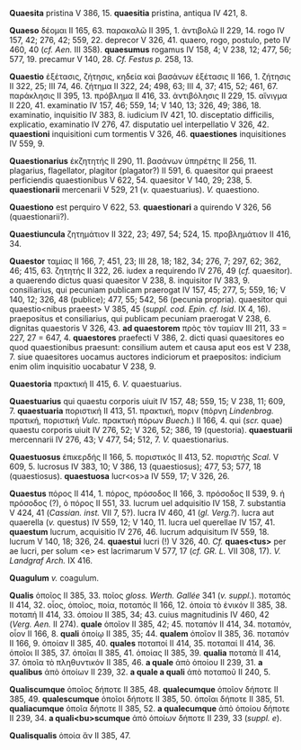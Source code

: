 **Quaesita** pristina V 386, 15. **quaesitia** pristina, antiqua IV 421,
8.

**Quaeso** δέομαι II 165, 63. παρακαλῶ II 395, 1. ἀντιβολῶ II 229, 14.
rogo IV 157, 42; 276, 42; 559, 22. deprecor V 326, 41. quaero, rogo,
postulo, peto IV 460, 40 (*cf. Aen.* III 358). **quaesumus** rogamus IV
158, 4; V 238, 12; 477, 56; 577, 19. precamur V 140, 28. *Cf. Festus p.*
258, 13.

**Quaestio** ἐξέτασις, ζήτησις, κηδεία καὶ βασάνων ἐξέτασις II 166, 1.
ζήτησις II 322, 25; III 74, 46. ζήτημα II 322, 24; 498, 63; III 4, 37;
415, 52; 461, 67. παράκλησις II 395, 13. πρόβλημα II 416, 33.
ἀντιβόλησις II 229, 15. αἴνιγμα II 220, 41. examinatio IV 157, 46; 559,
14; V 140, 13; 326, 49; 386, 18. examinatio, inquisitio IV 383, 8.
iudicium IV 421, 10. disceptatio difficilis, explicatio, examinatio IV
276, 47. disputatio uel interpellatio V 326, 42. **quaestioni**
inquisitioni cum tormentis V 326, 46. **quaestiones** inquisitiones IV
559, 9.

**Quaestionarius** ἐκζητητής II 290, 11. βασάνων ὑπηρέτης II 256, 11.
plagarius, flagellator, plagitor (plagator?) II 591, 6. quaesitor qui
praeest perficiendis quaestionibus V 622, 54. quaesitor V 140, 29; 238,
5. **quaestionarii** mercenarii V 529, 21 (*v.* quaestuarius). *V.*
quaestiono.

**Quaestiono** est perquiro V 622, 53. **quaestionari** a quirendo V
326, 56 (quaestionarii?).

**Quaestiuncula** ζητημάτιον II 322, 23; 497, 54; 524, 15. προβλημάτιον
II 416, 34.

**Quaestor** ταμίας II 166, 7; 451, 23; III 28, 18; 182, 34; 276, 7;
297, 62; 362, 46; 415, 63. ζητητής II 322, 26. iudex a requirendo IV
276, 49 (*cf.* quaesitor). a quaerendo dictus quasi quaesitor V 238, 8.
inquisitor IV 383, 9. consiliarius, qui pecuniam publicam praerogat IV
157, 45; 277, 5; 559, 16; V 140, 12; 326, 48 (publice); 477, 55; 542, 56
(pecunia propria). quaesitor qui quaestio\<nibus praeest\> V 385, 45
(*suppl. cod. Epin. cf. Isid.* IX 4, 16). praepositus et consiliarius,
qui publicam pecuniam praerogat V 238, 6. dignitas quaestoris V 326, 43.
**ad quaestorem** πρὸς τὸν ταμίαν III 211, 33 = 227, 27 = 647, 4.
**quaestores** praefecti V 386, 2. dicti quasi quaesitores eo quod
quaestionibus praesunt: consilium autem et causa aput eos est V 238, 7.
siue quaesitores uocamus auctores indiciorum et praepositos: indicium
enim olim inquisitio uocabatur V 238, 9.

**Quaestoria** πρακτική II 415, 6. *V.* quaestuarius.

**Quaestuarius** qui quaestu corporis uiuit IV 157, 48; 559, 15; V 238,
11; 609, 7. **quaestuaria** ποριστική II 413, 51. πρακτική, ποριν (πόρνη
*Lindenbrog.* πρατική, ποριστική *Vulc.* πρακτικὴ πόρων *Buech.*) II
166, 4. qui (*scr.* quae) quaestu corporis uiuit IV 276, 52; V 326, 52;
386, 19 (questoria). **quaestuarii** mercennarii IV 276, 43; V 477, 54;
512, 7. *V.* quaestionarius.

**Quaestuosus** ἐπικερδής II 166, 5. ποριστικός II 413, 52. ποριστής
*Scal.* V 609, 5. lucrosus IV 383, 10; V 386, 13 (quaestiosus); 477, 53;
577, 18 (quaestiosus). **quaestuosa** lucr\<os\>a IV 559, 17; V 326, 26.

**Quaestus** πόρος II 414, 1. πόρος, πρόσοδος II 166, 3. πρόσοδος II
539, 9. ἡ πρόσοδος (?), ὁ πόρος II 551, 33. lucrum uel adquisitio IV
158, 7. substantia V 424, 41 (*Cassian. inst.* VII 7, 5?). lucra IV 460,
41 (*gl. Verg.?*). lucra aut quaerella (*v.* questus) IV 559, 12; V 140,
11. lucra uel querellae IV 157, 41. **quaestum** lucrum, acquisitio IV
276, 46. lucrum adquisitum IV 559, 18. lucrum V 140, 18; 326, 24.
**quaestui** lucri (!) V 326, 40. *Cf.* **quaes\<tus\>** per ae lucri,
per solum \<e\> est lacrimarum V 577, 17 (*cf. GR. L.* VII 308, 17).
*V. Landgraf Arch.* IX 416.

**Quagulum** *v.* coagulum.

**Qualis** ὁποῖος II 385, 33. ποῖος *gloss. Werth. Gallée* 341 (*v.
suppl.*). ποταπός II 414, 32. οἷος, ὁποῖος, ποία, ποταπός II 166, 12.
ὁποία τὸ ἑνικόν II 385, 38. ποταπή II 414, 33. ὁποίου II 385, 34; 43.
cuius magnitudinis IV 460, 42 (*Verg. Aen.* II 274). **quale** ὁποῖον
II 385, 42; 45. ποταπόν II 414, 34. ποταπόν, οἷον II 166, 8. **quali**
ὁποίῳ II 385, 35; 44. **qualem** ὁποῖον II 385, 36. ποταπόν II 166, 9.
ὁποίαν II 385, 40. **quales** ποταποί II 414, 35. ποταπαί II 414, 36.
ὁποῖοι II 385, 37. ὁποῖαι II 385, 41. ὁποίας II 385, 39. **qualia**
ποταπά II 414, 37. ὁποῖα τὸ πληθυντικόν II 385, 46. **a quale** ἀπὸ
ὁποίου II 239, 31. **a qualibus** ἀπὸ ὁποίων II 239, 32. **a quale a
quali** ἀπὸ ποταποῦ II 240, 5.

**Qualiscumque** ὁποῖος δήποτε II 385, 48. **qualecumque** ὁποῖον δήποτε
II 385, 49. **qualescumque** ὁποῖοι δήποτε II 385, 50. ὁποῖαι δήποτε II
385, 51. **qualiacumque** ὁποῖα δήποτε II 385, 52. **a qualecumque** ἀπὸ
ὁποίου δήποτε II 239, 34. **a quali\<bu\>scumque** ἀπὸ ὁποίων δήποτε II
239, 33 (*suppl. e*).

**Qualisqualis** ὁποία ἄν II 385, 47.
